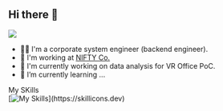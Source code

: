 ## Hi there 👋

<img src="https://komarev.com/ghpvc/?username=your-github-username&style=flat-square&abbreviated=true">

- 🧑‍💼 I'm a corporate system engineer (backend engineer).
- 🏢 I'm working at [NIFTY Co.](https://engineering.nifty.co.jp/)
- 🔭 I'm currently working on data analysis for VR Office PoC.
- 🌱 I’m currently learning ...

My SKills</br>
[![My Skills](https://skillicons.dev/icons?perline=5&i=py,go,ruby,rails,linux,aws,gcp,terraform,dynamodb,mysql,postgres,docker,githubactions,p5js,)](https://skillicons.dev)
